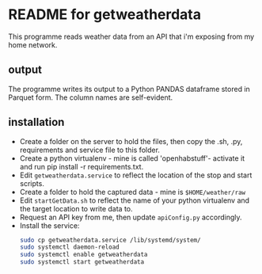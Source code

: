# README for getweatherdata

This programme reads weather data from an API that i'm exposing from my home network.

## output
The programme writes its output to a Python PANDAS dataframe stored in Parquet form. The column names are self-evident. 

## installation
* Create a folder on the server to hold the files, then copy the .sh, .py, requirements and service file to this folder.
* Create a python virtualenv - mine is called 'openhabstuff'- activate it and run pip install -r requirements.txt.
* Edit `getweatherdata.service` to reflect the location of the stop and start scripts.
* Create a folder to hold the captured data - mine is `$HOME/weather/raw`
* Edit `startGetData.sh` to reflect the name of your python virtualenv and the target location to write data to. 
* Request an API key from me, then update `apiConfig.py` accordingly.
* Install the service:
  ``` bash
  sudo cp getweatherdata.service /lib/systemd/system/
  sudo systemctl daemon-reload 
  sudo systemctl enable getweatherdata 
  sudo systemctl start getweatherdata
  ```

